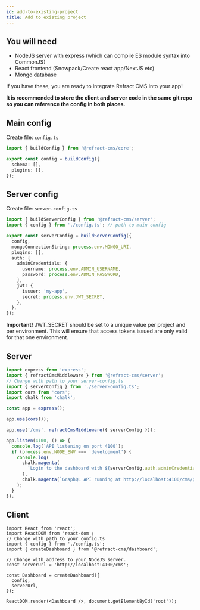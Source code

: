 ```yaml
---
id: add-to-existing-project
title: Add to existing project
---
```


## You will need

- NodeJS server with express (which can compile ES module syntax into CommonJS)
- React frontend (Snowpack/Create react app/NextJS etc)
- Mongo database

If you have these, you are ready to integrate Refract CMS into your app!

**It is recommended to store the client and server code in the same git repo so you can reference the config in both places.**

## Main config

Create file: `config.ts`

```ts
import { buildConfig } from '@refract-cms/core';

export const config = buildConfig({
  schema: [],
  plugins: [],
});
```

## Server config

Create file: `server-config.ts`

```ts
import { buildServerConfig } from '@refract-cms/server';
import { config } from './config.ts'; // path to main config

export const serverConfig = buildServerConfig({
  config,
  mongoConnectionString: process.env.MONGO_URI,
  plugins: [],
  auth: {
    adminCredentials: {
      username: process.env.ADMIN_USERNAME,
      password: process.env.ADMIN_PASSWORD,
    },
    jwt: {
      issuer: 'my-app',
      secret: process.env.JWT_SECRET,
    },
  },
});
```

**Important!** JWT_SECRET should be set to a unique value per project and per environment. This will ensure that access tokens issued are only valid for that one environment.

## Server

```ts
import express from 'express';
import { refractCmsMiddleware } from '@refract-cms/server';
// Change with path to your server-config.ts
import { serverConfig } from './server-config.ts';
import cors from 'cors';
import chalk from 'chalk';

const app = express();

app.use(cors());

app.use('/cms', refractCmsMiddleware({ serverConfig }));

app.listen(4100, () => {
  console.log(`API listening on port 4100`);
  if (process.env.NODE_ENV === 'development') {
    console.log(
      chalk.magenta(
        `Login to the dashboard with ${serverConfig.auth.adminCredentials.username} / ${serverConfig.auth.adminCredentials.password}`
      ),
      chalk.magenta(`GraphQL API running at http://localhost:4100/cms/graphql`)
    );
  }
});
```

## Client

```tsx
import React from 'react';
import ReactDOM from 'react-dom';
// Change with path to your config.ts
import { config } from './config.ts';
import { createDashboard } from '@refract-cms/dashboard';

// Change with address to your NodeJS server.
const serverUrl = 'http://localhost:4100/cms';

const Dashboard = createDashboard({
  config,
  serverUrl,
});

ReactDOM.render(<Dashboard />, document.getElementById('root'));
```
